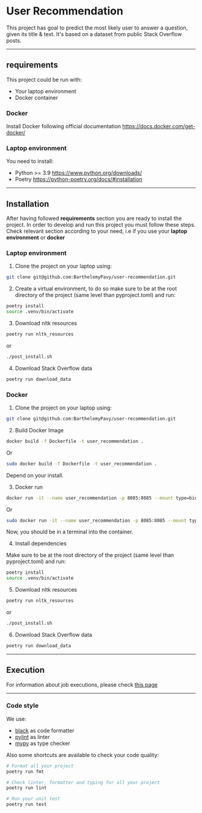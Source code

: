 # User Recommendation

This project has goal to predict the most likely user to answer a question, given its title & text.
It's based on a dataset from public Stack Overflow posts.

___
## requirements

This project could be run with:
- Your laptop environment
- Docker container
### Docker

Install Docker following official documentation https://docs.docker.com/get-docker/

### Laptop environment

You need to install:
- Python >= 3.9 https://www.python.org/downloads/
- Poetry https://python-poetry.org/docs/#installation
_____

## Installation
After having followed **requirements** section you are ready to install the project.
In order to develop and run this project you must follow these steps.
Check relevant section according to your need, i.e if you use your **laptop environment** or **docker**
### Laptop environment

1. Clone the project on your laptop using:
```bash
git clone git@github.com:BarthelemyPavy/user-recommendation.git
```
2. Create a virtual environment, to do so make sure to be at the root directory of the project (same level than pyproject.toml) and run:
```bash
poetry install
source .venv/bin/activate
```
3. Download nltk resources
```bash
poetry run nltk_resources
```
or
```bash
./post_install.sh
```
4. Download Stack Overflow data
```bash
poetry run download_data
```

### Docker
1. Clone the project on your laptop using:
```bash
git clone git@github.com:BarthelemyPavy/user-recommendation.git
```
2. Build Docker Image
```bash
docker build -f Dockerfile -t user_recommendation .
```
Or
```bash
sudo docker build -f Dockerfile -t user_recommendation .
```
Depend on your install.

3. Docker run
```bash
docker run -it --name user_recommendation -p 8085:8085 --mount type=bind,src=$(pwd),dst=/home/user/user_recommendation/ --entrypoint bash user_recommendation
```
Or
```bash
sudo docker run -it --name user_recommendation -p 8085:8085 --mount type=bind,src=$(pwd),dst=/home/user/user_recommendation/ --entrypoint bash user_recommendation
```
Now, you should be in a terminal into the container.

4. Install dependencies

Make sure to be at the root directory of the project (same level than pyproject.toml) and run:

```bash
poetry install
source .venv/bin/activate
```
5. Download nltk resources
```bash
poetry run nltk_resources
```
or
```bash
./post_install.sh
```

6. Download Stack Overflow data

```bash
poetry run download_data
```
___
## Execution

For information about job executions, please check [this page](./doc/source/content/execution.rst)

___
### Code style

We use:
-  [black](https://black.readthedocs.io/en/stable/) as code formatter
- [pylint](https://pylint.pycqa.org/en/latest/) as linter
- [mypy](https://mypy.readthedocs.io/en/stable/) as type checker


Also some shortcuts are available to check your code quality:

```bash
# Format all your project
poetry run fmt

# Check linter, formatter and typing for all your project
poetry run lint

# Run your unit test
poetry run test
```
